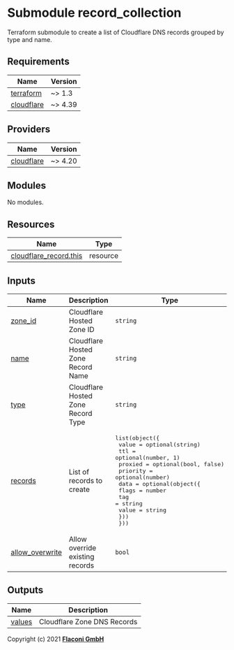 # Submodule record_collection

Terraform submodule to create a list of Cloudflare DNS records grouped by type and name.

<!-- BEGINNING OF PRE-COMMIT-TERRAFORM DOCS HOOK -->
## Requirements

| Name | Version |
|------|---------|
| <a name="requirement_terraform"></a> [terraform](#requirement\_terraform) | ~> 1.3 |
| <a name="requirement_cloudflare"></a> [cloudflare](#requirement\_cloudflare) | ~> 4.39 |

## Providers

| Name | Version |
|------|---------|
| <a name="provider_cloudflare"></a> [cloudflare](#provider\_cloudflare) | ~> 4.20 |

## Modules

No modules.

## Resources

| Name | Type |
|------|------|
| [cloudflare_record.this](https://registry.terraform.io/providers/cloudflare/cloudflare/latest/docs/resources/record) | resource |

## Inputs

| Name | Description | Type | Default | Required |
|------|-------------|------|---------|:--------:|
| <a name="input_zone_id"></a> [zone\_id](#input\_zone\_id) | Cloudflare Hosted Zone ID | `string` | n/a | yes |
| <a name="input_name"></a> [name](#input\_name) | Cloudflare Hosted Zone Record Name | `string` | n/a | yes |
| <a name="input_type"></a> [type](#input\_type) | Cloudflare Hosted Zone Record Type | `string` | n/a | yes |
| <a name="input_records"></a> [records](#input\_records) | List of records to create | <pre>list(object({<br>    value    = optional(string)<br>    ttl      = optional(number, 1)<br>    proxied  = optional(bool, false)<br>    priority = optional(number)<br>    data = optional(object({<br>      flags = number<br>      tag   = string<br>      value = string<br>    }))<br>  }))</pre> | `[]` | no |
| <a name="input_allow_overwrite"></a> [allow\_overwrite](#input\_allow\_overwrite) | Allow override existing records | `bool` | `false` | no |

## Outputs

| Name | Description |
|------|-------------|
| <a name="output_values"></a> [values](#output\_values) | Cloudflare Zone DNS Records |

<!-- END OF PRE-COMMIT-TERRAFORM DOCS HOOK -->

Copyright (c) 2021 **[Flaconi GmbH](https://github.com/flaconi)**
